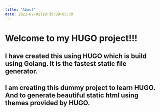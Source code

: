 ```yaml
---
title: "About"
date: 2022-02-02T19:35:09+05:30
---
```


# Welcome to my HUGO project!!!

## I have created this using HUGO which is build using Golang. It is the fastest static file generator.

## I am creating this dummy project to learn HUGO. And to generate beautiful static html using themes provided by HUGO.
